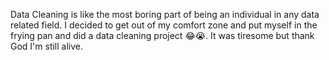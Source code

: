 Data Cleaning is like the most boring part of being an 
individual in any data related field.
I decided to get out of my comfort zone and put myself in 
the frying pan and did a data cleaning project 😂😭.
It was tiresome but thank God I'm still alive.
